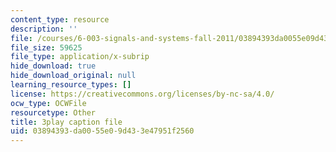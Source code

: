 ```yaml
---
content_type: resource
description: ''
file: /courses/6-003-signals-and-systems-fall-2011/03894393da0055e09d433e47951f2560_tp_MdKz3fC8.vtt
file_size: 59625
file_type: application/x-subrip
hide_download: true
hide_download_original: null
learning_resource_types: []
license: https://creativecommons.org/licenses/by-nc-sa/4.0/
ocw_type: OCWFile
resourcetype: Other
title: 3play caption file
uid: 03894393-da00-55e0-9d43-3e47951f2560
---
```

